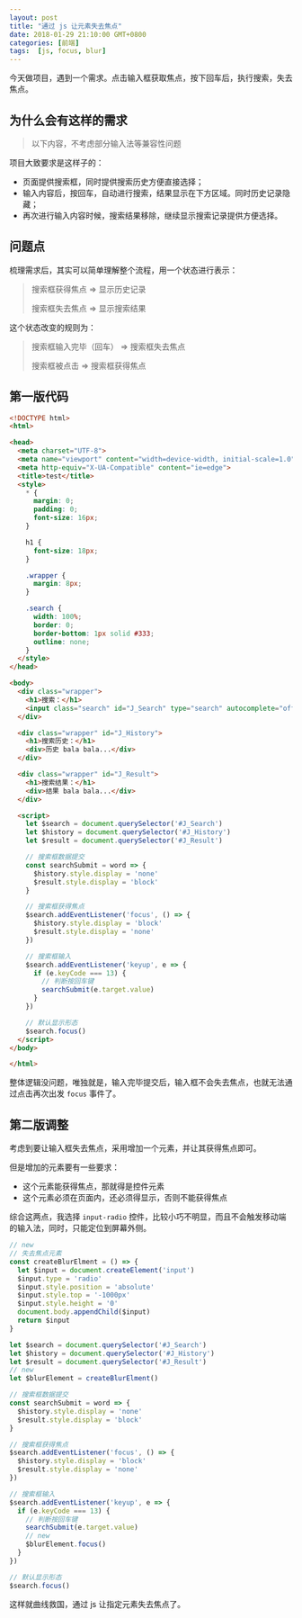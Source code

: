 ```yaml
---
layout: post
title: "通过 js 让元素失去焦点"
date: 2018-01-29 21:10:00 GMT+0800
categories: [前端]
tags:  [js, focus, blur]
---
```


今天做项目，遇到一个需求。点击输入框获取焦点，按下回车后，执行搜索，失去焦点。

<!-- more -->

## 为什么会有这样的需求

> 以下内容，不考虑部分输入法等兼容性问题

项目大致要求是这样子的：

* 页面提供搜索框，同时提供搜索历史方便直接选择；
* 输入内容后，按回车，自动进行搜索，结果显示在下方区域。同时历史记录隐藏；
* 再次进行输入内容时候，搜索结果移除，继续显示搜索记录提供方便选择。

## 问题点

梳理需求后，其实可以简单理解整个流程，用一个状态进行表示：

> 搜索框获得焦点 => 显示历史记录
>
> 搜索框失去焦点 => 显示搜索结果

这个状态改变的规则为：

> 搜索框输入完毕（回车） => 搜索框失去焦点
>
> 搜索框被点击 => 搜索框获得焦点

## 第一版代码

```html
<!DOCTYPE html>
<html>

<head>
  <meta charset="UTF-8">
  <meta name="viewport" content="width=device-width, initial-scale=1.0">
  <meta http-equiv="X-UA-Compatible" content="ie=edge">
  <title>test</title>
  <style>
    * {
      margin: 0;
      padding: 0;
      font-size: 16px;
    }

    h1 {
      font-size: 18px;
    }

    .wrapper {
      margin: 8px;
    }

    .search {
      width: 100%;
      border: 0;
      border-bottom: 1px solid #333;
      outline: none;
    }
  </style>
</head>

<body>
  <div class="wrapper">
    <h1>搜索：</h1>
    <input class="search" id="J_Search" type="search" autocomplete="off">
  </div>

  <div class="wrapper" id="J_History">
    <h1>搜索历史：</h1>
    <div>历史 bala bala...</div>
  </div>

  <div class="wrapper" id="J_Result">
    <h1>搜索结果：</h1>
    <div>结果 bala bala...</div>
  </div>

  <script>
    let $search = document.querySelector('#J_Search')
    let $history = document.querySelector('#J_History')
    let $result = document.querySelector('#J_Result')

    // 搜索框数据提交
    const searchSubmit = word => {
      $history.style.display = 'none'
      $result.style.display = 'block'
    }

    // 搜索框获得焦点
    $search.addEventListener('focus', () => {
      $history.style.display = 'block'
      $result.style.display = 'none'
    })

    // 搜索框输入
    $search.addEventListener('keyup', e => {
      if (e.keyCode === 13) {
        // 判断按回车键
        searchSubmit(e.target.value)
      }
    })

    // 默认显示形态
    $search.focus()
  </script>
</body>

</html>
```

整体逻辑没问题，唯独就是，输入完毕提交后，输入框不会失去焦点，也就无法通过点击再次出发 `focus` 事件了。

## 第二版调整

考虑到要让输入框失去焦点，采用增加一个元素，并让其获得焦点即可。

但是增加的元素要有一些要求：

* 这个元素能获得焦点，那就得是控件元素
* 这个元素必须在页面内，还必须得显示，否则不能获得焦点

综合这两点，我选择 `input-radio` 控件，比较小巧不明显，而且不会触发移动端的输入法，同时，只能定位到屏幕外侧。

```js
// new
// 失去焦点元素
const createBlurElment = () => {
  let $input = document.createElement('input')
  $input.type = 'radio'
  $input.style.position = 'absolute'
  $input.style.top = '-1000px'
  $input.style.height = '0'
  document.body.appendChild($input)
  return $input
}

let $search = document.querySelector('#J_Search')
let $history = document.querySelector('#J_History')
let $result = document.querySelector('#J_Result')
// new
let $blurElement = createBlurElment()

// 搜索框数据提交
const searchSubmit = word => {
  $history.style.display = 'none'
  $result.style.display = 'block'
}

// 搜索框获得焦点
$search.addEventListener('focus', () => {
  $history.style.display = 'block'
  $result.style.display = 'none'
})

// 搜索框输入
$search.addEventListener('keyup', e => {
  if (e.keyCode === 13) {
    // 判断按回车键
    searchSubmit(e.target.value)
    // new
    $blurElement.focus()
  }
})

// 默认显示形态
$search.focus()
```

这样就曲线救国，通过 js 让指定元素失去焦点了。
